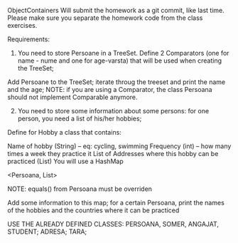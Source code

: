 ObjectContainers
Will submit the homework as a git commit, like last time. Please make sure you separate the homework code from the class exercises.

Requirements:

1. You need to store Persoane in a TreeSet. Define 2 Comparators (one for name - nume and one for age-varsta) that will be used when creating the TreeSet;

Add Persoane to the TreeSet; iterate throug the treeset and print the name and the age;
NOTE: if you are using a Comparator, the class Persoana should not implement Comparable anymore. 

2. You need to store some information about some persons: for one person, you need a list of his/her hobbies;

Define for Hobby a class that contains:

Name of hobby (String) – eq: cycling, swimming
Frequency (int) – how many times a week they practice it
List of Addresses where this hobby can be practiced (List<Adresa>)
You will use a HashMap

<Persoana, List<Hobby>>

NOTE: equals() from Persoana must be overriden

Add some information to this map; for a certain Persoana, print the names of the hobbies and the countries where it can be practiced

USE THE ALREADY DEFINED CLASSES: PERSOANA, SOMER, ANGAJAT, STUDENT; ADRESA; TARA;
